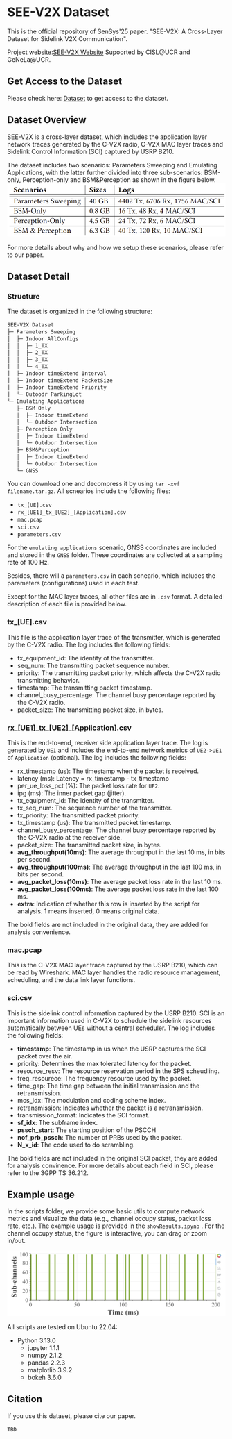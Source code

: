 # SEE-V2X Dataset

This is the official repository of SenSys'25 paper. "SEE-V2X: A Cross-Layer Dataset for Sidelink V2X Communication".

Project website:[SEE-V2X Website](https://cisl.ucr.edu/SEE-V2X-Dataset/) Supoorted by CISL@UCR and GeNeLa@UCR.

## Get Access to the Dataset
Please check here: [Dataset](https://drive.google.com/drive/folders/1gAFsjYsjOiEH-U50wPoFzfS9-YYh_UwL?usp=sharing) to get access to the dataset.

## Dataset Overview
SEE-V2X is a cross-layer dataset, which includes the application layer network traces generated by the C-V2X radio, C-V2X MAC layer traces and Sidelink Control Information (SCI) captured by USRP B210. 

The dataset includes two scenarios: Parameters Sweeping and Emulating Applications, with the latter further divided into three sub-scenarios: BSM-only, Perception-only and BSM&Perception as shown in the figure below. 
![Indoor_AllCombos](./figures/fig1_overview.png)

For more details about why and how we setup these scenarios, please refer to our paper.

## Dataset Detail
### Structure
The dataset is organized in the following structure:
```
SEE-V2X Dataset
├─ Parameters Sweeping
│  ├─ Indoor AllConfigs
│  │  ├─ 1_TX
│  │  ├─ 2_TX
│  │  ├─ 3_TX
│  │  └─ 4_TX
│  ├─ Indoor timeExtend Interval
│  ├─ Indoor timeExtend PacketSize
│  ├─ Indoor timeExtend Priority
│  └─ Outoodr ParkingLot
└─ Emulating Applications
   ├─ BSM Only
   │  ├─ Indoor timeExtend
   │  └─ Outdoor Intersection
   ├─ Perception Only
   │  ├─ Indoor timeExtend
   │  └─ Outdoor Intersection
   ├─ BSM&Perception
   │  ├─ Indoor timeExtend
   │  └─ Outdoor Intersection
   └─ GNSS
```

You can download one and decompress it by using ```tar -xvf filename.tar.gz```. All scnearios include the following files:

- ```tx_[UE].csv```
- ```rx_[UE1]_tx_[UE2]_[Application].csv```
- ```mac.pcap```
- ```sci.csv```
- ```parameters.csv```

For the ```emulating applications``` scenario, GNSS coordinates are included and stored in the ```GNSS``` folder. These coordinates are collected at a sampling rate of 100 Hz.

Besides, there will a ```parameters.csv``` in each scneario, which includes the parameters (configurations) used in each test.

Except for the MAC layer traces, all other files are in ```.csv``` format. A detailed description of each file is provided below.

### tx_[UE].csv
This file is the application layer trace of the transmitter, which is generated by the C-V2X radio. The log includes the following fields:
- tx_equipment_id: The identity of the transmitter.
- seq_num: The transmitting packet sequence number.
- priority: The transmitting packet priority, which affects the C-V2X radio transmitting behavior.
- timestamp: The transmitting packet timestamp.
- channel_busy_percentage: The channel busy percentage reported by the C-V2X radio.
- packet_size: The transmitting packet size, in bytes.

### rx_[UE1]\_tx\_[UE2]\_[Application].csv
This is the end-to-end, receiver side application layer trace. The log is generated by ```UE1``` and includes the end-to-end network metrics of ```UE2->UE1``` of ```Application``` (optional). The log includes the following fields:
- rx_timestamp (us): The timestamp when the packet is received.
- latency (ms): Latency = rx_timestamp - tx_timestamp
- per_ue_loss_pct (%): The packet loss rate for ```UE2```.
- ipg (ms): The inner packet gap (jitter).
- tx_equipment_id: The identity of the transmitter.
- tx_seq_num: The sequence number of the transmitter.
- tx_priority: The transmitted packet priority.
- tx_timestamp (us): The transmitted packet timestamp.
- channel_busy_percentage: The channel busy percentage reported by the C-V2X radio at the receiver side.
- packet_size: The transmitted packet size, in bytes.
- **avg_throughput(10ms)**: The average throughput in the last 10 ms, in bits per second.
- **avg_throughput(100ms)**: The average throughput in the last 100 ms, in bits per second.
- **avg_packet_loss(10ms)**: The average packet loss rate in the last 10 ms.
- **avg_packet_loss(100ms)**: The average packet loss rate in the last 100 ms.
- **extra**: Indication of whether this row is inserted by the script for analysis. 1 means inserted, 0 means original data.

The bold fields are not included in the original data, they are added for analysis convenience.

### mac.pcap
This is the C-V2X MAC layer trace captured by the USRP B210, which can be read by Wireshark. MAC layer handles the radio resource management, scheduling, and the data link layer functions.

### sci.csv
This is the sidelink control information captured by the USRP B210. SCI is an important information used in C-V2X to schedule the sidelink resources automatically between UEs without a central scheduler. The log includes the following fields:
- **timestamp**: The timestamp in us when the USRP captures the SCI packet over the air. 
- priority: Determines the max tolerated latency for the packet.
- resource_resv: The resource reservation period in the SPS scheudling.
- freq_resourece: The frequency resource used by the packet.
- time_gap: The time gap between the initial transmission and the retransmission.
- mcs_idx: The modulation and coding scheme index.
- retransmission: Indicates whether the packet is a retransmission.
- transmission_format: Indicates the SCI format.
- **sf_idx**: The subframe index.
- **pssch_start**: The starting position of the PSCCH 
- **nof_prb_pssch**: The number of PRBs used by the packet.
- **N_x_id**: The code used to do scrambling.

The bold fields are not included in the original SCI packet, they are added for analysis convinence. For more details about each field in SCI, please refer to the 3GPP TS 36.212.

## Example usage
In the scripts folder, we provide some basic utils to compute network metrics and visualize the data (e.g., channel occupy status, packet loss rate, etc.).
The example usage is provided in the ```showResults.ipynb``` . For the channel occupy status, the figure is interactive, you can drag or zoom in/out. 

![Channel Occupy Example](./figures/RB.png)

All scripts are tested on Ubuntu 22.04:
- Python 3.13.0
  - jupyter 1.1.1
  - numpy 2.1.2
  - pandas 2.2.3
  - matplotlib 3.9.2
  - bokeh 3.6.0 

## Citation
If you use this dataset, please cite our paper.
```
TBD
```
